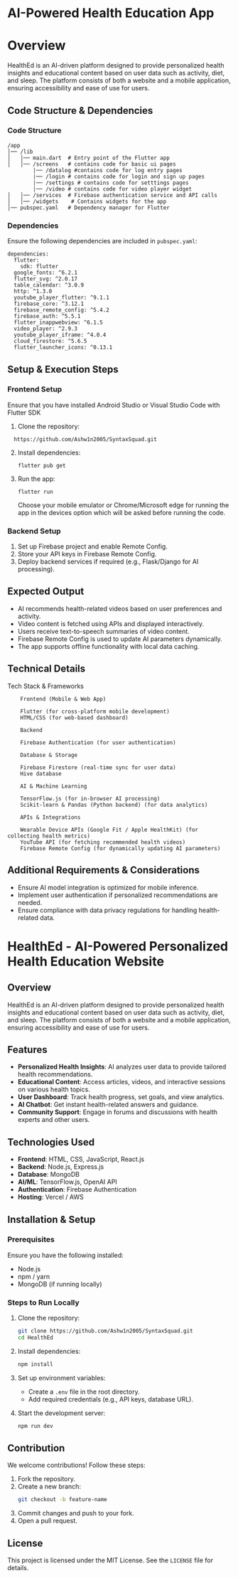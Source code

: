 # AI-Powered Health Education App

# Overview
HealthEd is an AI-driven platform designed to provide personalized health insights and educational content based on user data such as activity, diet, and sleep. The platform consists of both a website and a mobile application, ensuring accessibility and ease of use for users.

## Code Structure & Dependencies

### Code Structure
```
/app
│── /lib
│   │── main.dart  # Entry point of the Flutter app
│   │── /screens   # contains code for basic ui pages
        |── /datalog #contains code for log entry pages
        |── /login # contains code for login and sign up pages
        |── /settings # contains code for setttings pages
        |── /video # contains code for video player widget
│   │── /services  # Firebase authentication service and API calls
│   │── /widgets    # Contains widgets for the app
│── pubspec.yaml   # Dependency manager for Flutter
```

### Dependencies
Ensure the following dependencies are included in `pubspec.yaml`:
```
dependencies:
  flutter:
    sdk: flutter
  google_fonts: ^6.2.1
  flutter_svg: ^2.0.17
  table_calendar: ^3.0.9
  http: ^1.3.0
  youtube_player_flutter: ^9.1.1  
  firebase_core: ^3.12.1
  firebase_remote_config: ^5.4.2
  firebase_auth: ^5.5.1
  flutter_inappwebview: ^6.1.5
  video_player: ^2.9.3
  youtube_player_iframe: ^4.0.4
  cloud_firestore: ^5.6.5
  flutter_launcher_icons: ^0.13.1
```
## Setup & Execution Steps

### Frontend Setup
Ensure that you have installed Android Studio or Visual Studio Code with Flutter SDK

1. Clone the repository:
 ```
   https://github.com/Ashw1n2005/SyntaxSquad.git
   ```
2. Install dependencies:
   ```
   flutter pub get
   ```
3. Run the app:
   ```
   flutter run
   ```
   Choose your mobile emulator or Chrome/Microsoft edge for running the app in the devices option which will be asked before running the code.
   
### Backend Setup
1. Set up Firebase project and enable Remote Config.
2. Store your API keys in Firebase Remote Config.
3. Deploy backend services if required (e.g., Flask/Django for AI processing).


## Expected Output
- AI recommends health-related videos based on user preferences and activity.
- Video content is fetched using APIs and displayed interactively.
- Users receive text-to-speech summaries of video content.
- Firebase Remote Config is used to update AI parameters dynamically.
- The app supports offline functionality with local data caching.

## Technical Details
 Tech Stack & Frameworks
 
        Frontend (Mobile & Web App)
        
        Flutter (for cross-platform mobile development)
        HTML/CSS (for web-based dashboard)
        
        Backend
        
        Firebase Authentication (for user authentication)
        
        Database & Storage
        
        Firebase Firestore (real-time sync for user data)
        Hive database
        
        AI & Machine Learning
        
        TensorFlow.js (for in-browser AI processing)
        Scikit-learn & Pandas (Python backend) (for data analytics)
        
        APIs & Integrations
        
        Wearable Device APIs (Google Fit / Apple HealthKit) (for collecting health metrics)
        YouTube API (for fetching recommended health videos)
        Firebase Remote Config (for dynamically updating AI parameters)
        
       


## Additional Requirements & Considerations
- Ensure AI model integration is optimized for mobile inference.
- Implement user authentication if personalized recommendations are needed.
- Ensure compliance with data privacy regulations for handling health-related data.




# HealthEd - AI-Powered Personalized Health Education Website

## Overview

HealthEd is an AI-driven platform designed to provide personalized health insights and educational content based on user data such as activity, diet, and sleep. The platform consists of both a website and a mobile application, ensuring accessibility and ease of use for users.

## Features

- **Personalized Health Insights**: AI analyzes user data to provide tailored health recommendations.
- **Educational Content**: Access articles, videos, and interactive sessions on various health topics.
- **User Dashboard**: Track health progress, set goals, and view analytics.
- **AI Chatbot**: Get instant health-related answers and guidance.
- **Community Support**: Engage in forums and discussions with health experts and other users.

## Technologies Used

- **Frontend**: HTML, CSS, JavaScript, React.js
- **Backend**: Node.js, Express.js
- **Database**: MongoDB
- **AI/ML**: TensorFlow.js, OpenAI API
- **Authentication**: Firebase Authentication
- **Hosting**: Vercel / AWS

## Installation & Setup

### Prerequisites

Ensure you have the following installed:

- Node.js
- npm / yarn
- MongoDB (if running locally)

### Steps to Run Locally

1. Clone the repository:
   ```sh
   git clone https://github.com/Ashw1n2005/SyntaxSquad.git
   cd HealthEd
   ```

2. Install dependencies:
   ```sh
   npm install
   ```

3. Set up environment variables:
   - Create a `.env` file in the root directory.
   - Add required credentials (e.g., API keys, database URL).

4. Start the development server:
   ```sh
   npm run dev
   ```


## Contribution

We welcome contributions! Follow these steps:

1. Fork the repository.
2. Create a new branch:
   ```sh
   git checkout -b feature-name
   ```
3. Commit changes and push to your fork.
4. Open a pull request.

## License

This project is licensed under the MIT License. See the `LICENSE` file for details.














